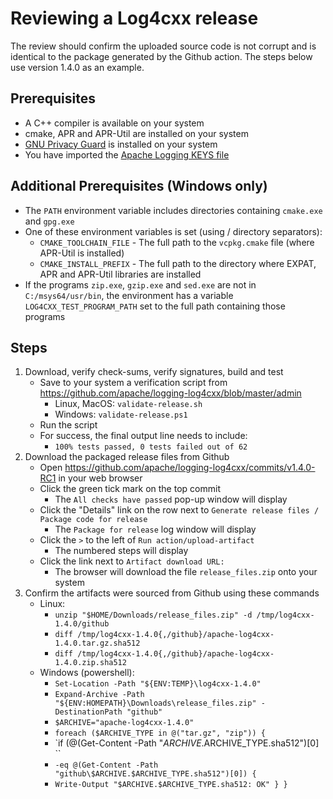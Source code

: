 Reviewing a Log4cxx release
===================

The review should confirm the uploaded source code is not corrupt and
is identical to the package generated by the Github action.
The steps below use version 1.4.0 as an example.

Prerequisites
----------

* A C++ compiler is available on your system
* cmake, APR and APR-Util are installed on your system
* [GNU Privacy Guard](https://www.gnupg.org/) is installed on your system
* You have imported the [Apache Logging KEYS file](https://dist.apache.org/repos/dist/release/logging/KEYS)

Additional Prerequisites (Windows only)
----------

* The `PATH` environment variable includes directories containing `cmake.exe` and `gpg.exe`
* One of these environment variables is set (using / directory separators):
  - `CMAKE_TOOLCHAIN_FILE` - The full path to the `vcpkg.cmake` file (where APR-Util is installed)
  - `CMAKE_INSTALL_PREFIX` - The full path to the directory where EXPAT, APR and APR-Util libraries are installed
* If the programs `zip.exe`, `gzip.exe` and `sed.exe` are not in `C:/msys64/usr/bin`, the environment has a variable `LOG4CXX_TEST_PROGRAM_PATH` set to the full path containing those programs

Steps
-----

1. Download, verify check-sums, verify signatures, build and test
    - Save to your system a verification script from https://github.com/apache/logging-log4cxx/blob/master/admin
      - Linux, MacOS: `validate-release.sh`
      - Windows: `validate-release.ps1`
    - Run the script
    - For success, the final output line needs to include:
        - `100% tests passed, 0 tests failed out of 62`
1. Download the packaged release files from Github
    - Open https://github.com/apache/logging-log4cxx/commits/v1.4.0-RC1 in your web browser
    - Click the green tick mark on the top commit
        - The `All checks have passed` pop-up window will display
    - Click the "Details" link on the row next to `Generate release files / Package code for release`
        - The `Package for release` log window will display
    - Click the `>` to the left of `Run action/upload-artifact`
        - The numbered steps will display
    - Click the link next to `Artifact download URL:`
        - The browser will download the file `release_files.zip` onto your system
1. Confirm the artifacts were sourced from Github using these commands
    - Linux:
      - `unzip "$HOME/Downloads/release_files.zip" -d /tmp/log4cxx-1.4.0/github`
      - `diff /tmp/log4cxx-1.4.0{,/github}/apache-log4cxx-1.4.0.tar.gz.sha512`
      - `diff /tmp/log4cxx-1.4.0{,/github}/apache-log4cxx-1.4.0.zip.sha512`
    - Windows (powershell):
      - `Set-Location -Path "${ENV:TEMP}\log4cxx-1.4.0"`
      - `Expand-Archive -Path "${ENV:HOMEPATH}\Downloads\release_files.zip" -DestinationPath "github"`
      - `$ARCHIVE="apache-log4cxx-1.4.0"`
      - `foreach ($ARCHIVE_TYPE in @("tar.gz", "zip")) {`
      - `if (@(Get-Content -Path "$ARCHIVE.$ARCHIVE_TYPE.sha512")[0] \``
      - `-eq @(Get-Content -Path "github\$ARCHIVE.$ARCHIVE_TYPE.sha512")[0]) {`
      - `Write-Output "$ARCHIVE.$ARCHIVE_TYPE.sha512: OK" } }`

